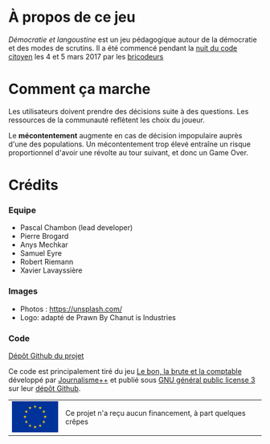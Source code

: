 # À propos de ce jeu

_Démocratie et langoustine_ est un jeu pédagogique autour de la démocratie et des modes de scrutins.
Il a été commencé pendant la [nuit du code citoyen](https://codecitoyen.github.io/) les 4 et 5 mars 2017 par les [bricodeurs](https://lesbricodeurs.fr)

# Comment ça marche

Les utilisateurs doivent prendre des décisions suite à des questions. Les ressources de la communauté reflètent les choix du joueur.

Le **mécontentement** augmente en cas de décision impopulaire auprès d'une des populations. Un mécontentement trop élevé entraîne un risque proportionnel d'avoir une révolte au tour suivant, et donc un Game Over.


# Crédits

### Equipe

* Pascal Chambon (lead developer)
* Pierre Brogard
* Anys Mechkar
* Samuel Eyre
* Robert Riemann
* Xavier Lavayssière

### Images

* Photos : https://unsplash.com/
* Logo: adapté de Prawn By Chanut is Industries

### Code

[Dépôt Github du projet](https://github.com/CodeCitoyen/Demoscampi)

Ce code est principalement tiré du jeu [Le bon, la brute et la comptable](https://jplusplus.github.io/the-accountant/fr.html#/) développé par [Journalisme++](http://www.jplusplus.org/fr/) et publié sous [GNU général public license 3](https://www.gnu.org/licenses/gpl-3.0.en.html) sur leur [dépôt Github](https://github.com/jplusplus/the-accountant/).


<table>
<tr>
	<td><img src="./images/logos/eu-flag.jpg" name="European Union flag" width="100px" border="0"></td>
	<td>Ce projet n'a reçu aucun financement, à part quelques crêpes</td>
</tr>
</table>

